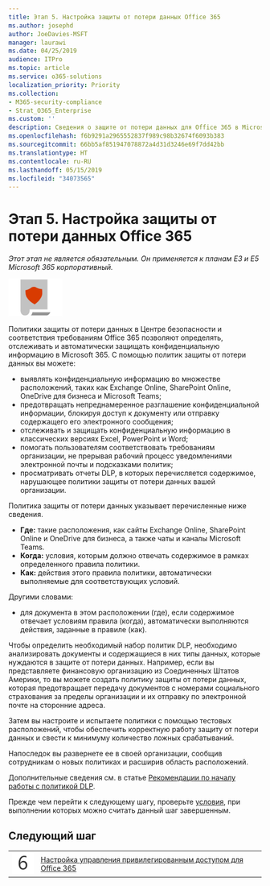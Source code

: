 ```yaml
---
title: Этап 5. Настройка защиты от потери данных Office 365
ms.author: josephd
author: JoeDavies-MSFT
manager: laurawi
ms.date: 04/25/2019
audience: ITPro
ms.topic: article
ms.service: o365-solutions
localization_priority: Priority
ms.collection:
- M365-security-compliance
- Strat_O365_Enterprise
ms.custom: ''
description: Сведения о защите от потери данных для Office 365 в Microsoft 365 и ее развертывании.
ms.openlocfilehash: f6b9291a2965552837f989c98b32674f6093b383
ms.sourcegitcommit: 66bb5af851947078872a4d31d3246e69f7dd42bb
ms.translationtype: HT
ms.contentlocale: ru-RU
ms.lasthandoff: 05/15/2019
ms.locfileid: "34073565"
---
```

# <a name="step-5-configure-office-365-data-loss-prevention"></a>Этап 5. Настройка защиты от потери данных Office 365

*Этот этап не является обязательным. Он применяется к планам E3 и E5 Microsoft 365 корпоративный.*

![](./media/deploy-foundation-infrastructure/infoprotection_icon-small.png)

Политики защиты от потери данных в Центре безопасности и соответствия требованиям Office 365 позволяют определять, отслеживать и автоматически защищать конфиденциальную информацию в Microsoft 365. С помощью политик защиты от потери данных вы можете:

- выявлять конфиденциальную информацию во множестве расположений, таких как Exchange Online, SharePoint Online, OneDrive для бизнеса и Microsoft Teams;
- предотвращать непреднамеренное разглашение конфиденциальной информации, блокируя доступ к документу или отправку содержащего его электронного сообщения;
- отслеживать и защищать конфиденциальную информацию в классических версиях Excel, PowerPoint и Word;
- помогать пользователям соответствовать требованиям организации, не прерывая рабочий процесс уведомлениями электронной почты и подсказками политик; 
- просматривать отчеты DLP, в которых перечисляется содержимое, нарушающее политики защиты от потери данных вашей организации.

Политика защиты от потери данных указывает перечисленные ниже сведения.

- **Где:** такие расположения, как сайты Exchange Online, SharePoint Online и OneDrive для бизнеса, а также чаты и каналы Microsoft Teams.
- **Когда:** условия, которым должно отвечать содержимое в рамках определенного правила политики.
- **Как:** действия этого правила политики, автоматически выполняемые для соответствующих условий.

Другими словами:

- для документа в этом расположении (где), если содержимое отвечает условиям правила (когда), автоматически выполняются действия, заданные в правиле (как).

Чтобы определить необходимый набор политик DLP, необходимо анализировать документы и содержащиеся в них типы данных, которые нуждаются в защите от потери данных. Например, если вы представляете финансовую организацию из Соединенных Штатов Америки, то вы можете создать политику защиты от потери данных, которая предотвращает передачу документов с номерами социального страхования за пределы организации и их отправку по электронной почте на сторонние адреса.

Затем вы настроите и испытаете политики с помощью тестовых расположений, чтобы обеспечить корректную работу защиту от потери данных и свести к минимуму количество ложных срабатываний.

Напоследок вы развернете ее в своей организации, сообщив сотрудникам о новых политиках и расширив область расположений.

Дополнительные сведения см. в статье [Рекомендации по началу работы с политикой DLP](https://docs.microsoft.com/office365/securitycompliance/get-started-with-dlp-policy-recommendations).

Прежде чем перейти к следующему шагу, проверьте [условия](infoprotect-exit-criteria.md#crit-infoprotect-step5), при выполнении которых можно считать данный шаг завершенным.

## <a name="next-step"></a>Следующий шаг


|||
|:-------|:-----|
|![](./media/stepnumbers/Step6.png)|[Настройка управления привилегированным доступом для Office 365](infoprotect-configure-privileged-access-management.md)|


